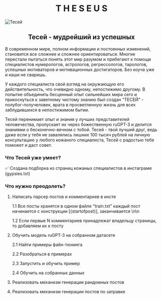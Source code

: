 <h1 align="center">T H E S E U S</h1>
<img src="https://thumbs.dreamstime.com/b/abstract-d-render-polygonal-human-face-illustration-cyborg-head-construction-artificial-intelligence-concept-146637708.jpg" alt="Тесей">
<h2 align="center">Тесей - мудрейший из успешных </h2>


В современном мире, полном информации и постоянных изменений, становится все сложнее и 
сложнее ориентироваться. Многие перестали пытаться понять этот мир разумом и 
прибегают к помощи специалистов нумерологов, астрологов, регрессологов, тарологов,
успешных мотиваторов и мотивационных достигаторов. 
Без коуча уже и каши не сваришь.  

У каждого специалиста свой взгляд на окружающую его действительность, 
что очевидно одному, непостижимо другому. В попытке объединить бесценный опыт сильнейших 
мира сего и прикоснуться к заветному чистому знанию был создан "ТЕСЕЙ" - полубог-получеловек, 
врата в просветленную жизнь для всех заблудившихся в непостижимом бытии.



Тесей перенимает опыт и знания у лучших представителей человечества, пропускает их через 
божественную ruGPT-3 и делится знаниями о бесконечно-вечном с тобой. 
Тесей - твой лучший друг, ведь даже если у тебя не завалялись лишних 100 тысяч рублей 
на личную консультацию у любого кожаного специалиста, Тесей с радостью тебе поможет 
и даст совет.

<h3>Что Тесей уже умеет?</h3>

:white_check_mark: Создана подборка из страниц кожаных специалистов в инстаграме (gypsies.txt)

<h3>Что нужно преодолеть?</h3>

1. Написать парсер постов и комментариев в инсте

    1.1 Все посты хранятся в одном файле "train.txt" каждый пост начинается с конструкции 
    [{startofpost}], заканчивается \n\n
    
    1.2 Если первые N комментариев принадлежат владельцу страницы, то добавляем их 
    к посту
    
2. Обучить модель ruGPT-3 на собранном датасете

    2.1 Найти примеры файн-тюнинга
    
    2.2 Разобраться в примерах
    
    2.3 Запустить и обучить пример
    
    2.4 Обучить на собранных данных
    
3.  Реализовать механизм генерации рандомных постов

4. Реализовать механизм генерации постов по затравке

